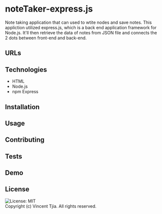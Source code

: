 # noteTaker-express.js
Note taking application that can used to wtite nodes and save notes. This appliction utilized express.js, which is a back end application framework for Node.js. It'll then  retrieve the data of notes from  JSON file and connects the 2 dots between front-end and back-end.

##  URLs

## Technologies
* HTML 
* Node.js
* npm Express 

## Installation

## Usage

## Contributing

## Tests

## Demo

## License
![License: MIT](https://img.shields.io/badge/License-MIT-yellow.svg) <br/>
Copyright (c) Vincent Tjia. All rights reserved.




